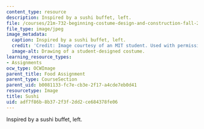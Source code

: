 ```yaml
---
content_type: resource
description: Inspired by a sushi buffet, left.
file: /courses/21m-732-beginning-costume-design-and-construction-fall-2008/adf7f86b8b372f3f2dd2ce684378fe06_sushi.jpg
file_type: image/jpeg
image_metadata:
  caption: Inspired by a sushi buffet, left.
  credit: 'Credit: Image courtesy of an MIT student. Used with permission.'
  image-alt: Drawing of a student-designed costume.
learning_resource_types:
- Assignments
ocw_type: OCWImage
parent_title: Food Assignment
parent_type: CourseSection
parent_uid: b0081133-fc7e-cb3e-2f17-a4cde7eb0d41
resourcetype: Image
title: Sushi
uid: adf7f86b-8b37-2f3f-2dd2-ce684378fe06
---
```

Inspired by a sushi buffet, left.

